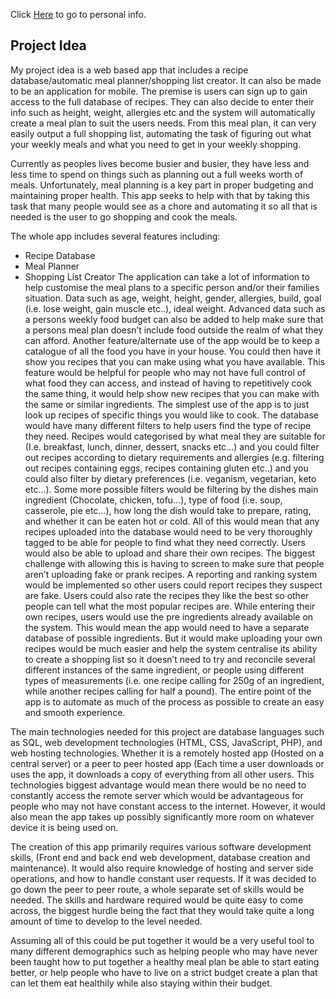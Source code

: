 Click [Here](/index.md) to go to personal info.

## Project Idea

My project idea is a web based app that includes a recipe database/automatic meal planner/shopping list creator. It can also be made to be an application for mobile. The premise is users can sign up to gain access to the full database of recipes. They can also decide to enter their info such as height, weight, allergies etc and the system will automatically create a meal plan to suit the users needs. From this meal plan, it can very easily output a full shopping list, automating the task of figuring out what your weekly meals and what you need to get in your weekly shopping.

Currently as peoples lives become busier and busier, they have less and less time to spend on things such as planning out a full weeks worth of meals. Unfortunately, meal planning is a key part in proper budgeting and maintaining proper health. This app seeks to help with that by taking this task that many people would see as a chore and automating it so all that is needed is the user to go shopping and cook the meals.

The whole app includes several features including:
-	Recipe Database
-	Meal Planner
-	Shopping List Creator
The application can take a lot of information to help customise the meal plans to a specific person and/or their families situation. Data such as age, weight, height, gender, allergies, build, goal (i.e. lose weight, gain muscle etc..), ideal weight. Advanced data such as a persons weekly food budget can also be added to help make sure that a persons meal plan doesn’t include food outside the realm of what they can afford.
Another feature/alternate use of the app would be to keep a catalogue of all the food you have in your house. You could then have it show you recipes that you can make using what you have available. This feature would be helpful for people who may not have full control of what food they can access, and instead of having to repetitively cook the same thing, it would help show new recipes that you can make with the same or similar ingredients.
The simplest use of the app is to just look up recipes of specific things you would like to cook. The database would have many different filters to help users find the type of recipe they need. Recipes would categorised by what meal they are suitable for (I.e. breakfast, lunch, dinner, dessert, snacks etc…) and you could filter out recipes according to dietary requirements and allergies (e.g. filtering out recipes containing eggs, recipes containing gluten etc..) and you could also filter by dietary preferences (i.e. veganism, vegetarian, keto etc…). Some more possible filters would be filtering by the dishes main ingredient (Chocolate, chicken, tofu…), type of food (i.e. soup, casserole, pie etc…), how long the dish would take to prepare, rating, and whether it can be eaten hot or cold. All of this would mean that any recipes uploaded into the database would need to be very thoroughly tagged to be able for people to find what they need correctly.
Users would also be able to upload and share their own recipes. The biggest challenge with allowing this is having to screen to make sure that people aren’t uploading fake or prank recipes. A reporting and ranking system would be implemented so other users could report recipes they suspect are fake. Users could also rate the recipes they like the best so other people can tell what the most popular recipes are.
While entering their own recipes, users would use the pre ingredients already available on the system. This would mean the app would need to have a separate database of possible ingredients. But it would make uploading your own recipes would be much easier and help the system centralise its ability to create a shopping list so it doesn’t need to try and reconcile several different instances of the same ingredient, or people using different types of measurements (i.e. one recipe calling for 250g of an ingredient, while another recipes calling for half a pound). The entire point of the app is to automate as much of the process as possible to create an easy and smooth experience.

The main technologies needed for this project are database languages such as SQL, web development technologies (HTML, CSS, JavaScript, PHP), and web hosting technologies. Whether it is a remotely hosted app (Hosted on a central server) or a peer to peer hosted app (Each time a user downloads or uses the app, it downloads a copy of everything from all other users. This technologies biggest advantage would mean there would be no need to constantly access the remote server which would be advantageous for people who may not have constant access to the internet. However, it would also mean the app takes up possibly significantly more room on whatever device it is being used on.

The creation of this app primarily requires various software development skills, (Front end and back end web development, database creation and maintenance). It would also require knowledge of hosting and server side operations, and how to handle constant user requests. If it was decided to go down the peer to peer route, a whole separate set of skills would be needed. The skills and hardware required would be quite easy to come across, the biggest hurdle being the fact that they would take quite a long amount of time to develop to the level needed.

Assuming all of this could be put together it would be a very useful tool to many different demographics such as helping people who may have never been taught how to put together a healthy meal plan be able to start eating better, or help people who have to live on a strict budget create a plan that can let them eat healthily while also staying within their budget.
